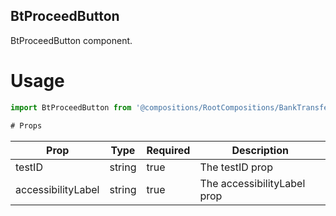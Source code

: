 ## BtProceedButton
BtProceedButton component.

# Usage
```js
import BtProceedButton from '@compositions/RootCompositions/BankTransferCompositions/TransactionCompositions/BtProceedButton';

# Props
```
Prop                      | Type                  | Required                | Description
--------------------------|-----------------------|-------------------------|--------------------------
testID                    | string                | true                    | The testID prop
accessibilityLabel        | string                | true                    | The accessibilityLabel prop
